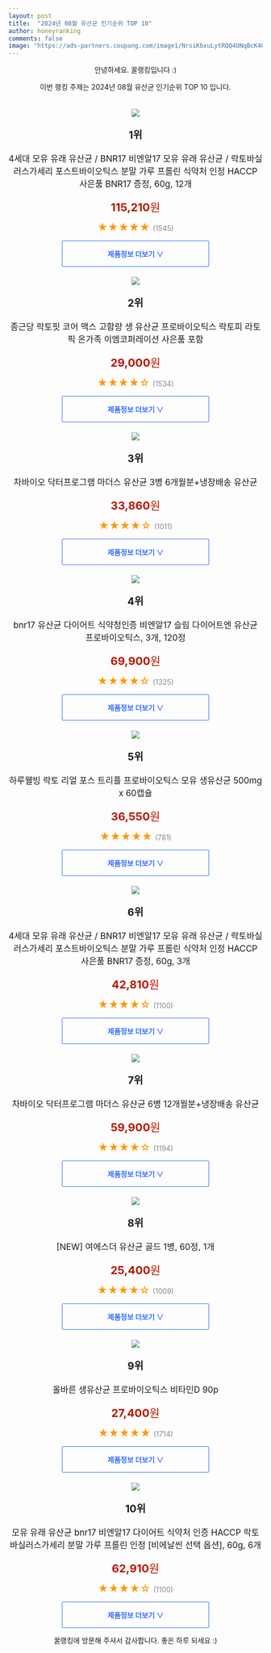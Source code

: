 ```yaml
---
layout: post
title:  "2024년 08월 유산균 인기순위 TOP 10"
author: honeyranking
comments: false
image: "https://ads-partners.coupang.com/image1/NrsiKbxuLytRQQ4UNqBcK4QlsRqE7Uak4KG8VJ_XTpQl0Ih6ROOzzLaJtGA1pf8_IzXJqpf07M_uJMIZWz5gL3miWjOuNdQSp4oLGH6va7n-I5xK_aYAtYepO2GyyTAc_TJ1MYtqE94wViy_7yWh29M-ekD2SR13PDCSo9xGUhytkxGiSMDWYIPNubNlQGinrV7mb7QJm2yKO8H-l3ux2V9OxDdfatEqxR9-XiNKM8J2Fc8t4gGoAGe8KUoAn0tqzou9BFQHqunDAcbgUJnWz5ANx9dsEWs4ifD06fWPcajbpvK30RuKKgVf9l8Sxrw="
---
```

<p style="text-align: center;">안녕하세요. 꿀랭킹입니다 :)</p>
<p style="text-align: center;">이번 랭킹 주제는 2024년 08월 유산균 인기순위 TOP 10 입니다.</p><center><img src="https://ads-partners.coupang.com/image1/NrsiKbxuLytRQQ4UNqBcK4QlsRqE7Uak4KG8VJ_XTpQl0Ih6ROOzzLaJtGA1pf8_IzXJqpf07M_uJMIZWz5gL3miWjOuNdQSp4oLGH6va7n-I5xK_aYAtYepO2GyyTAc_TJ1MYtqE94wViy_7yWh29M-ekD2SR13PDCSo9xGUhytkxGiSMDWYIPNubNlQGinrV7mb7QJm2yKO8H-l3ux2V9OxDdfatEqxR9-XiNKM8J2Fc8t4gGoAGe8KUoAn0tqzou9BFQHqunDAcbgUJnWz5ANx9dsEWs4ifD06fWPcajbpvK30RuKKgVf9l8Sxrw=" style="margin-top:20px" /></center><p style="text-align: center; font-size: 20px"><b>1위</b></p><p style="text-align: center; font-size: 17px">4세대 모유 유래 유산균 / BNR17 비엔알17 모유 유래 유산균 / 락토바실러스가세리 포스트바이오틱스 분말 가루 프롤린 식약처 인정 HACCP 사은품 BNR17 증정, 60g, 12개</p><p style="text-align: center;"><span style="color: #b61800; font-size: 22px;"><b>115,210</b>원</span></p><p style="text-align: center;"><span style="color: #ff9600; font-size: 20px;">★★★★★ </span><span style="color: #878787;">(1545)</span></p><center><a href="https://link.coupang.com/re/AFFSDP?lptag=AF3899140&subid=honeyrank&pageKey=7630006625&itemId=20248250102&vendorItemId=82287805536&traceid=V0-153-f98cfb640e43d818&clickBeacon=ff3680c0-4f98-11ef-baa2-5fd17a7d86ac%7E3&requestid=20240801090000640266774936&token=31850C%7CMIXED"><div style="font-size: 14px; display: inline-block; padding: 15px 90px; color: #346aff; border-radius: 2px; border: 1px solid #346aff; cursor: pointer;"><b>제품정보 더보기 &or;</b></div></a></center><center><img src="https://ads-partners.coupang.com/image1/W8rZwGwFFMnNCbyzW8oCOS45RRjjkATuOnrFyuByK_Ucnf_xZStvnaJlcs3cBeG1nAYBSF97yr6-I0C_KVMuy5QtHCf-lb-PQNJcAKoZS3S5DF4j47oKV3X8iYRQGBwlW1xchuleGCdOfDt0F6E58DlCatL-JaOKjPCYBU52U8C4HaQ332kaZuSp2_aDY-Svlw9OZuP4cqVLOF8nOS1y_6WaE0oxvEOn6ifCkFksRKl6kJNFeh0mzaolIMd5xnm99l8oVXFZXcDODcCcAxhB2AMYHK1s5XOXHCd5QDhCv4M72jNk_Y0L97-p" style="margin-top:20px" /></center><p style="text-align: center; font-size: 20px"><b>2위</b></p><p style="text-align: center; font-size: 17px">종근당 락토핏 코어 맥스 고함량 생 유산균 프로바이오틱스 락토피 라토픽 온가족 이엠코퍼레이션 사은품 포함</p><p style="text-align: center;"><span style="color: #b61800; font-size: 22px;"><b>29,000</b>원</span></p><p style="text-align: center;"><span style="color: #ff9600; font-size: 20px;">★★★★☆ </span><span style="color: #878787;">(1534)</span></p><center><a href="https://link.coupang.com/re/AFFSDP?lptag=AF3899140&subid=honeyrank&pageKey=7773921490&itemId=21597705820&vendorItemId=90826662243&traceid=V0-153-3d0b7149a18eb74d&requestid=20240801090000640266774936&token=31850C%7CMIXED"><div style="font-size: 14px; display: inline-block; padding: 15px 90px; color: #346aff; border-radius: 2px; border: 1px solid #346aff; cursor: pointer;"><b>제품정보 더보기 &or;</b></div></a></center><center><img src="https://ads-partners.coupang.com/image1/3-sGRd6Rr6ZUNBl233Y4ejjfLFm9zBYyXKp5QmNjpqO51u8Z1uBWzHBdwUPJmQYIQEt5xQdG9lFCGSo6jGRfXAaWC4u-iv7DBcjFLIle3fcI_RpJxINJ2YhnivVaJq7ftFWzL1LoywqIMNs3s6ieXs5tc0hNmleQIkNQx4EzJ0fNlSluQvAcRQu1mcSiaVLiaNMNmqQTvgNqjkgK37s5bTwfHgNujjulfZQsx93qAzIcgxkLhst4Dzw76SE95MVsYhXVtatSdljYRS6w-ppZe7_fk6SsvsmxrkeQKxAE4TwYK7yTw8N0TynO9A==" style="margin-top:20px" /></center><p style="text-align: center; font-size: 20px"><b>3위</b></p><p style="text-align: center; font-size: 17px">차바이오 닥터프로그램 마더스 유산균 3병 6개월분+냉장배송 유산균</p><p style="text-align: center;"><span style="color: #b61800; font-size: 22px;"><b>33,860</b>원</span></p><p style="text-align: center;"><span style="color: #ff9600; font-size: 20px;">★★★★☆ </span><span style="color: #878787;">(1011)</span></p><center><a href="https://link.coupang.com/re/AFFSDP?lptag=AF3899140&subid=honeyrank&pageKey=6444112109&itemId=13960020196&vendorItemId=81209057849&traceid=V0-153-c91c7ed9119fe08d&requestid=20240801090000640266774936&token=31850C%7CMIXED"><div style="font-size: 14px; display: inline-block; padding: 15px 90px; color: #346aff; border-radius: 2px; border: 1px solid #346aff; cursor: pointer;"><b>제품정보 더보기 &or;</b></div></a></center><center><img src="https://ads-partners.coupang.com/image1/NMzRFXQ7Wd-Qsq71NKBKgValpn4Jv45JFoVWAal7iw7Sf6lbaUAboqnUMFQ419llzyIyw2gXd8CocQwNJMdXoK4rSGrf4ljgFtpMfYRPi3Sc1fgKR8A4T83zVnUHHLGOSzwMDB9xYGhiH4XNSCGJkyqDGVUdYVASsU9ZOhYSSG6veqm1a63nZCv-VLA4vLQKBB8Xydf1MuySpw0rg7K05KGATV3D4A5ejuH4cwcNdC02TsFwVi2U9Q5uLbdsYuVp74BgHWeLGSTnGxRRY3Y-PcMQXOcflIQ6mWb2o2U8OCXzZHdivXtk0yL5q6rk1wE=" style="margin-top:20px" /></center><p style="text-align: center; font-size: 20px"><b>4위</b></p><p style="text-align: center; font-size: 17px">bnr17 유산균 다이어트 식약청인증 비엔알17 슬림 다이어트엔 유산균 프로바이오틱스, 3개, 120정</p><p style="text-align: center;"><span style="color: #b61800; font-size: 22px;"><b>69,900</b>원</span></p><p style="text-align: center;"><span style="color: #ff9600; font-size: 20px;">★★★★☆ </span><span style="color: #878787;">(1325)</span></p><center><a href="https://link.coupang.com/re/AFFSDP?lptag=AF3899140&subid=honeyrank&pageKey=8010896550&itemId=22349677319&vendorItemId=89425662601&traceid=V0-153-8c7c5286ba4c3038&clickBeacon=ff36a7d0-4f98-11ef-873f-83cd86112fbe%7E3&requestid=20240801090000640266774936&token=31850C%7CMIXED"><div style="font-size: 14px; display: inline-block; padding: 15px 90px; color: #346aff; border-radius: 2px; border: 1px solid #346aff; cursor: pointer;"><b>제품정보 더보기 &or;</b></div></a></center><center><img src="https://ads-partners.coupang.com/image1/_OLUQ7W_0NqwYRa7_FBekjOd7r-ZqAK0xIiHdKk8jySTcHaQGdftx_SvIx5SRFvsn7ZL4g1qjxcAf0x-Y9WYVlDmEQSYPEifoActv5yDU5Z4n6OSbqB_hNW4y6uSCodHDiVYrDhHIQzDqPHsQaJVOIWPcreFZ3j3QSrD_0nKyekZPj1ABs5WG22pCKpb5onMYokRSMZHj9XsVn2qWlVuyOztAgA4v0Z153sk2f9IpvkbMboi2r3EiVVulXhgysafVwFx3Z-wFp5SzaBePJ4lAa6TR2rM7ElMyyo3sejtrKr42-DhHE8LrBI-Ew==" style="margin-top:20px" /></center><p style="text-align: center; font-size: 20px"><b>5위</b></p><p style="text-align: center; font-size: 17px">하루웰빙 락토 리얼 포스 트리플 프로바이오틱스 모유 생유산균 500mg x 60캡슐</p><p style="text-align: center;"><span style="color: #b61800; font-size: 22px;"><b>36,550</b>원</span></p><p style="text-align: center;"><span style="color: #ff9600; font-size: 20px;">★★★★★ </span><span style="color: #878787;">(781)</span></p><center><a href="https://link.coupang.com/re/AFFSDP?lptag=AF3899140&subid=honeyrank&pageKey=7716071120&itemId=23436274390&vendorItemId=86546560151&traceid=V0-153-d0766e3c1537546a&requestid=20240801090000640266774936&token=31850C%7CMIXED"><div style="font-size: 14px; display: inline-block; padding: 15px 90px; color: #346aff; border-radius: 2px; border: 1px solid #346aff; cursor: pointer;"><b>제품정보 더보기 &or;</b></div></a></center><center><img src="https://ads-partners.coupang.com/image1/6F5Q3Qs_HQMp2K7A6Kt1stbaSP2BBEzUb5wPCb1an2wJm1oHgR7muDi2SbuvDF87R3Ri9sA68z74joFwfFawtFt0KYa9KcUoUBzGHYq3NBQ7h1E9Eln4Astz7K1kPMSjZ9VYXb_p5Vt01hqCFwT_HPP2trm3T_wlkcTCQ-leDvC5aPEmIHn2TcvE0KlRPfyj3H1jvj5f6O3Thj6-Gd4NYx772FaLrVfhjvYWwcU3W5WNGekj0838hlJFnPqg2-XpDxldW_5ynuhFGimZREgJhXXy9PiEptGwfDWFJKPhGgcQmmDZ0ZnGv-4lcL5IpQ==" style="margin-top:20px" /></center><p style="text-align: center; font-size: 20px"><b>6위</b></p><p style="text-align: center; font-size: 17px">4세대 모유 유래 유산균 / BNR17 비엔알17 모유 유래 유산균 / 락토바실러스가세리 포스트바이오틱스 분말 가루 프롤린 식약처 인정 HACCP 사은품 BNR17 증정, 60g, 3개</p><p style="text-align: center;"><span style="color: #b61800; font-size: 22px;"><b>42,810</b>원</span></p><p style="text-align: center;"><span style="color: #ff9600; font-size: 20px;">★★★★☆ </span><span style="color: #878787;">(1100)</span></p><center><a href="https://link.coupang.com/re/AFFSDP?lptag=AF3899140&subid=honeyrank&pageKey=8181489258&itemId=20248250053&vendorItemId=82287805553&traceid=V0-153-6aa3865247aa9b5e&clickBeacon=ff36a7d0-4f98-11ef-a2aa-d7f7c0c30d9b%7E3&requestid=20240801090000640266774936&token=31850C%7CMIXED"><div style="font-size: 14px; display: inline-block; padding: 15px 90px; color: #346aff; border-radius: 2px; border: 1px solid #346aff; cursor: pointer;"><b>제품정보 더보기 &or;</b></div></a></center><center><img src="https://ads-partners.coupang.com/image1/x5CWYHOST1Ro-OZUx_zR5C_kv7v7Lc7QUCazR5OGI7UsV5G_7Cgs8bPL7C-DLaqxi_gdUrJ6RUsbVXjMhLBaee7kfFEB4D5_FN9aIGHRfykm0N4pd2nerqZkYc06v0y9ObimNMNolHZCpiVrkvYSjZR9KO9DfG-w_l466ruPvG0vQ2XLA8p3qdYApnneBCE4N0E1FmsMxs2GGZQQEOl-ezh3ipJPLhdzHgAf4BHl9VofSN_CDPynABKIbeWCUTwz0ys2It2x5fMuAN96OPylhQw4qrO4dSy9kWlQdxq07tN_0-vKSSXjKqI=" style="margin-top:20px" /></center><p style="text-align: center; font-size: 20px"><b>7위</b></p><p style="text-align: center; font-size: 17px">차바이오 닥터프로그램 마더스 유산균 6병 12개월분+냉장배송 유산균</p><p style="text-align: center;"><span style="color: #b61800; font-size: 22px;"><b>59,900</b>원</span></p><p style="text-align: center;"><span style="color: #ff9600; font-size: 20px;">★★★★☆ </span><span style="color: #878787;">(1194)</span></p><center><a href="https://link.coupang.com/re/AFFSDP?lptag=AF3899140&subid=honeyrank&pageKey=6444112109&itemId=13960053618&vendorItemId=81209092724&traceid=V0-153-c91c7ed9119fe08d&requestid=20240801090000640266774936&token=31850C%7CMIXED"><div style="font-size: 14px; display: inline-block; padding: 15px 90px; color: #346aff; border-radius: 2px; border: 1px solid #346aff; cursor: pointer;"><b>제품정보 더보기 &or;</b></div></a></center><center><img src="https://ads-partners.coupang.com/image1/sW9wqm7hJr8DRVQLsbaxQxth0LRQ3e3cdpBKihefx0LfXAfJXvLJS8t4u2VNOdGGzAJAcZExVCHe8qD6SVoJzl6bWr_w0epufRJhr5CE8zF_VjsAJLhcAUMDPk9F_GzVSm4jysMRJLDu90VaWqZD3P9zaxQgWQ3NC4ajR5lhVcgCjdEgYvagjAKGPqlQl9CUZFER3AysFbCj5InO81AaWPvBy2coSJeWPDnc_q_t1kFWRwdWzwdbC4fA_7VpjGPC3oeUSklPKZXBTXOmm93zrd9Ghyjhs9GZaZFlvPASUrSYEvBnIfHW5UU1BiC9_w==" style="margin-top:20px" /></center><p style="text-align: center; font-size: 20px"><b>8위</b></p><p style="text-align: center; font-size: 17px">[NEW] 여에스더 유산균 골드 1병, 60정, 1개</p><p style="text-align: center;"><span style="color: #b61800; font-size: 22px;"><b>25,400</b>원</span></p><p style="text-align: center;"><span style="color: #ff9600; font-size: 20px;">★★★★☆ </span><span style="color: #878787;">(1009)</span></p><center><a href="https://link.coupang.com/re/AFFSDP?lptag=AF3899140&subid=honeyrank&pageKey=6638595388&itemId=12254899164&vendorItemId=85001334324&traceid=V0-153-e9f117dae666b24b&clickBeacon=ff36a7d0-4f98-11ef-aa81-408125332af2%7E3&requestid=20240801090000640266774936&token=31850C%7CMIXED"><div style="font-size: 14px; display: inline-block; padding: 15px 90px; color: #346aff; border-radius: 2px; border: 1px solid #346aff; cursor: pointer;"><b>제품정보 더보기 &or;</b></div></a></center><center><img src="https://ads-partners.coupang.com/image1/knJ4dm3OU2PNSfBIkgXPqEr-hY3zeWM-vrnIy-EOEzTK4d-6n3Nl5LM-mLDDl3ORB7d4k2qetylsiHMklb_eOu51djk5tVM5Aigrs14-tfSEmvwcX2hvzN6HqdSx4HSd2-FKMuMdD3F07S5j_zhlyyp77kbVOCnn1rsZXMRmAnHhtOO6D2g0M8I-HKyaK4eRBhkwL_i5KcXeiP5jYnIqllNQzfH_N2HBOf10FjXQKa42qKJ7CZRqe5o6iHyn6cbfOcgghGyrkj2z7YMRKv3csbKIV6Wp5urJjSvh" style="margin-top:20px" /></center><p style="text-align: center; font-size: 20px"><b>9위</b></p><p style="text-align: center; font-size: 17px">올바른 생유산균 프로바이오틱스 비타민D 90p</p><p style="text-align: center;"><span style="color: #b61800; font-size: 22px;"><b>27,400</b>원</span></p><p style="text-align: center;"><span style="color: #ff9600; font-size: 20px;">★★★★★ </span><span style="color: #878787;">(1714)</span></p><center><a href="https://link.coupang.com/re/AFFSDP?lptag=AF3899140&subid=honeyrank&pageKey=7936557824&itemId=21847531404&vendorItemId=86942267400&traceid=V0-153-9d4ae55d94923428&requestid=20240801090000640266774936&token=31850C%7CMIXED"><div style="font-size: 14px; display: inline-block; padding: 15px 90px; color: #346aff; border-radius: 2px; border: 1px solid #346aff; cursor: pointer;"><b>제품정보 더보기 &or;</b></div></a></center><center><img src="https://ads-partners.coupang.com/image1/xNlehGtKosgRELn-xCVb8KQSwDp0OlauYtGQxtICZCYoMQXsshUosLmNmC_zs3rdATNP7ihbj7Vzv8_MEKkr9ITCu36H1jZQ-45345YWexa7V_Qwa9jPC4r6oS473tIUVrO-NPN5aFdXMWcGdrBtYUByQbhuzqEYmtakcXk4sPXJJ4jLCY-P3tF_0Al7tD8bjodckfcesX-c0kfwC1eeS1MCbwKIgrXMmtd6ma-YiQtRjfw1ZcPoZTocwe0DmJ90vxYXsZ6oBb8jCXNPS81lqcfo2src7NtSuVAxZtbi8CPWXrl7QL5DxRRA3KMIjw==" style="margin-top:20px" /></center><p style="text-align: center; font-size: 20px"><b>10위</b></p><p style="text-align: center; font-size: 17px">모유 유래 유산균 bnr17 비엔알17 다이어트 식약처 인증 HACCP 락토바실러스가세리 분말 가루 프롤린 인정 [비에날씬 선택 옵션], 60g, 6개</p><p style="text-align: center;"><span style="color: #b61800; font-size: 22px;"><b>62,910</b>원</span></p><p style="text-align: center;"><span style="color: #ff9600; font-size: 20px;">★★★★☆ </span><span style="color: #878787;">(1100)</span></p><center><a href="https://link.coupang.com/re/AFFSDP?lptag=AF3899140&subid=honeyrank&pageKey=7630006625&itemId=20248250088&vendorItemId=82287805528&traceid=V0-153-f98cfb640e43d818&clickBeacon=ff36a7d0-4f98-11ef-982d-701ef5fd3d23%7E3&requestid=20240801090000640266774936&token=31850C%7CMIXED"><div style="font-size: 14px; display: inline-block; padding: 15px 90px; color: #346aff; border-radius: 2px; border: 1px solid #346aff; cursor: pointer;"><b>제품정보 더보기 &or;</b></div></a></center><p style="text-align: center;">꿀랭킹에 방문해 주셔서 감사합니다. 좋은 하루 되세요 :)</p>